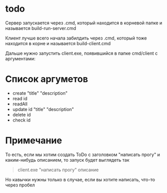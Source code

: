 # todo
Сервер запускается через .cmd, который находится в корневой папке и называется build-run-server.cmd

Клиент лучше всего начала забилдить через .cmd, который тоже находится в корне и называется build-client.cmd

Дальше нужно запустить client.exe, появившийся в папке cmd/client с аргументами:
# Список аргуметов
* create "title" "description"
* read id
* readAll
* update id "title" "description"
* delete id
* check id
# Примечание
То есть, если мы хотим создать ToDo с заголовком "написать прогу" и каким-нибудь описанием, то 
запуск будет выглядеть так 
>client.exe "написать прогу" описание

Но кавычки нужны только в случае, если вы хотите написать, что-то через пробел
